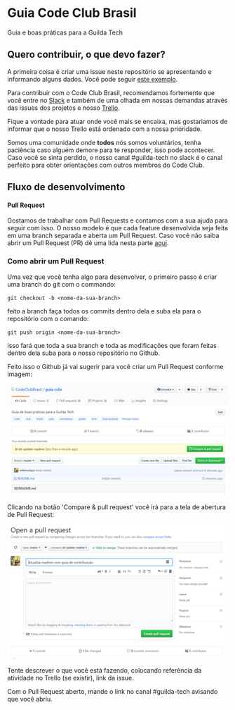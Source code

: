# Guia Code Club Brasil

Guia e boas práticas para a Guilda Tech

## Quero contribuir, o que devo fazer?

A primeira coisa é criar uma issue neste repositório se apresentando e informando
alguns dados. Você pode seguir [este exemplo](https://github.com/CodeClubBrasil/guia-ccbr/issues/1).

Para contribuir com o Code Club Brasil, recomendamos fortemente que você entre
no [Slack](https://codeclubbrasilslack.herokuapp.com/) e também de uma olhada 
em nossas demandas através das issues dos projetos e nosso [Trello](https://trello.com/b/FefGk1A3/guilda-tech).

Fique a vontade para atuar onde você mais se encaixa, mas gostariamos de 
informar que o nosso Trello está ordenado com a nossa prioridade.

Somos uma comunidade onde **todos** nós somos voluntários, tenha paciência
caso alguém demore para te responder, isso pode acontecer. Caso você se sinta 
perdido, o nosso canal #guilda-tech no slack é o canal perfeito para obter 
orientações com outros membros do Code Club. 


## Fluxo de desenvolvimento

#### Pull Request

Gostamos de trabalhar com Pull Requests e contamos com a sua ajuda para seguir com
isso. O nosso modelo é que cada feature desenvolvida seja feita em uma branch separada 
e aberta um Pull Request.
Caso você não saiba abrir um Pull Request (PR) dê uma lida nesta parte [aqui](#como-abrir-um-pull-request).


### Como abrir um Pull Request

Uma vez que você tenha algo para desenvolver, o primeiro passo é criar uma branch
do git com o commando:

	git checkout -b <nome-da-sua-branch>

feito a branch faça todos os commits dentro dela e suba ela para o repositório com
o comando:

	git push origin <nome-da-sua-branch>

isso fará que toda a sua branch e toda as modificações que foram feitas dentro dela
suba para o nosso repositório no Github.

Feito isso o Github já vai sugerir para você criar um Pull Request conforme imagem:

![imagem mostrando a sugestão do github para abrir PR](https://raw.githubusercontent.com/CodeClubBrasil/guia-ccbr/master/imagens/sugestao-abrir-pr.png)

Clicando na botão 'Compare & pull request' você irá para a tela de abertura de Pull Request:

![imagem mostrando tela de abertura de pull request no github](https://raw.githubusercontent.com/CodeClubBrasil/guia-ccbr/master/imagens/abrir-pull-request.png)

Tente descrever o que você está fazendo, colocando referência da atividade no Trello (se existir), link da issue.


Com o Pull Request aberto, mande o link no canal #guilda-tech avisando que você abriu.

